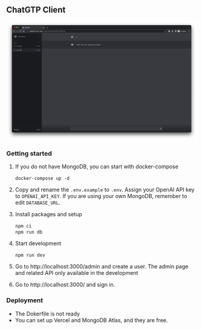 ## ChatGTP Client

![screenshot](./.github/docs/screenshot.png)

### Getting started

1. If you do not have MongoDB, you can start with docker-compose

   ```
   docker-compose up -d
   ```

2. Copy and rename the `.env.example` to `.env`. Assign your OpenAI API key to `OPENAI_API_KEY`. If you are using your own MongoDB, remember to edit `DATABASE_URL`.

3. Install packages and setup

   ```
   npm ci
   npm run db
   ```

4. Start development

   ```
   npm run dev
   ```

5. Go to http://localhost:3000/admin and create a user. The admin page and related API only available in the development

6. Go to http://localhost:3000/ and sign in.

### Deployment

- The Dokerfile is not ready
- You can set up Vercel and MongoDB Atlas, and they are free.
